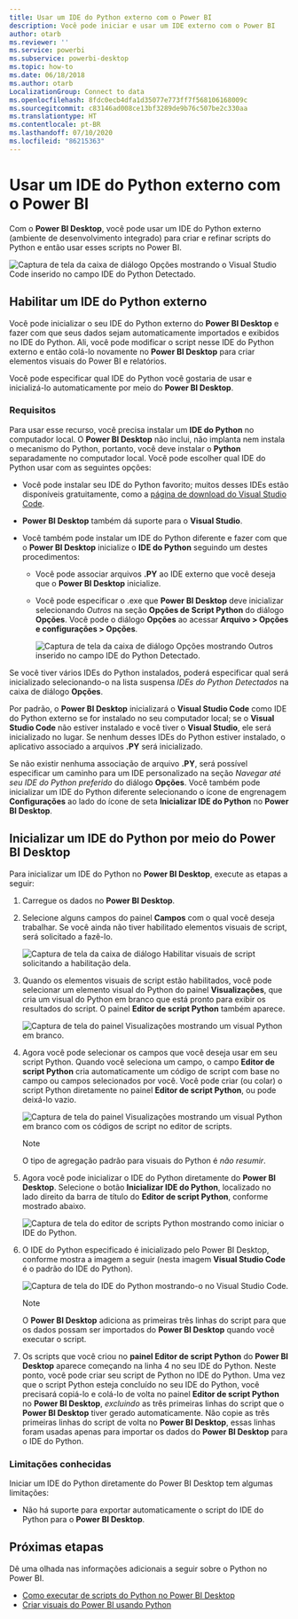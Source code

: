 ```yaml
---
title: Usar um IDE do Python externo com o Power BI
description: Você pode iniciar e usar um IDE externo com o Power BI
author: otarb
ms.reviewer: ''
ms.service: powerbi
ms.subservice: powerbi-desktop
ms.topic: how-to
ms.date: 06/18/2018
ms.author: otarb
LocalizationGroup: Connect to data
ms.openlocfilehash: 8fdc0ecb4dfa1d35077e773ff7f568106168009c
ms.sourcegitcommit: c83146ad008ce13bf3289de9b76c507be2c330aa
ms.translationtype: HT
ms.contentlocale: pt-BR
ms.lasthandoff: 07/10/2020
ms.locfileid: "86215363"
---
```

# <a name="use-an-external-python-ide-with-power-bi"></a>Usar um IDE do Python externo com o Power BI
Com o **Power BI Desktop**, você pode usar um IDE do Python externo (ambiente de desenvolvimento integrado) para criar e refinar scripts do Python e então usar esses scripts no Power BI.

![Captura de tela da caixa de diálogo Opções mostrando o Visual Studio Code inserido no campo IDE do Python Detectado.](media/desktop-python-ide/python-ide-1.png)

## <a name="enable-an-external-python-ide"></a>Habilitar um IDE do Python externo
Você pode inicializar o seu IDE do Python externo do **Power BI Desktop** e fazer com que seus dados sejam automaticamente importados e exibidos no IDE do Python. Ali, você pode modificar o script nesse IDE do Python externo e então colá-lo novamente no **Power BI Desktop** para criar elementos visuais do Power BI e relatórios.

Você pode especificar qual IDE do Python você gostaria de usar e inicializá-lo automaticamente por meio do **Power BI Desktop**.

### <a name="requirements"></a>Requisitos
Para usar esse recurso, você precisa instalar um **IDE do Python** no computador local. O **Power BI Desktop** não inclui, não implanta nem instala o mecanismo do Python, portanto, você deve instalar o **Python** separadamente no computador local. Você pode escolher qual IDE do Python usar com as seguintes opções:

* Você pode instalar seu IDE do Python favorito; muitos desses IDEs estão disponíveis gratuitamente, como a [página de download do Visual Studio Code](https://code.visualstudio.com/download/).
* **Power BI Desktop** também dá suporte para o **Visual Studio**.
* Você também pode instalar um IDE do Python diferente e fazer com que o **Power BI Desktop** inicialize o **IDE do Python** seguindo um destes procedimentos:
  
  * Você pode associar arquivos **.PY** ao IDE externo que você deseja que o **Power BI Desktop** inicialize.
  * Você pode especificar o .exe que **Power BI Desktop** deve inicializar selecionando *Outros* na seção **Opções de Script Python** do diálogo **Opções**. Você pode o diálogo **Opções** ao acessar **Arquivo > Opções e configurações > Opções**.
    
    ![Captura de tela da caixa de diálogo Opções mostrando Outros inserido no campo IDE do Python Detectado.](media/desktop-python-ide/python-ide-2.png)

Se você tiver vários IDEs do Python instalados, poderá especificar qual será inicializado selecionando-o na lista suspensa *IDEs do Python Detectados* na caixa de diálogo **Opções**.

Por padrão, o **Power BI Desktop** inicializará o **Visual Studio Code** como IDE do Python externo se for instalado no seu computador local; se o **Visual Studio Code** não estiver instalado e você tiver o **Visual Studio**, ele será inicializado no lugar. Se nenhum desses IDEs do Python estiver instalado, o aplicativo associado a arquivos **.PY** será inicializado.

Se não existir nenhuma associação de arquivo **.PY**, será possível especificar um caminho para um IDE personalizado na seção *Navegar até seu IDE do Python preferido* do diálogo **Opções**. Você também pode inicializar um IDE do Python diferente selecionando o ícone de engrenagem **Configurações** ao lado do ícone de seta **Inicializar IDE do Python** no **Power BI Desktop**.

## <a name="launch-a-python-ide-from-power-bi-desktop"></a>Inicializar um IDE do Python por meio do Power BI Desktop
Para inicializar um IDE do Python no **Power BI Desktop**, execute as etapas a seguir:

1. Carregue os dados no **Power BI Desktop**.
2. Selecione alguns campos do painel **Campos** com o qual você deseja trabalhar. Se você ainda não tiver habilitado elementos visuais de script, será solicitado a fazê-lo.
   
   ![Captura de tela da caixa de diálogo Habilitar visuais de script solicitando a habilitação dela.](media/desktop-python-ide/python-ide-3.png)
3. Quando os elementos visuais de script estão habilitados, você pode selecionar um elemento visual do Python do painel **Visualizações**, que cria um visual do Python em branco que está pronto para exibir os resultados do script. O painel **Editor de script Python** também aparece.
   
   ![Captura de tela do painel Visualizações mostrando um visual Python em branco.](media/desktop-python-ide/python-ide-4.png)
4. Agora você pode selecionar os campos que você deseja usar em seu script Python. Quando você seleciona um campo, o campo **Editor de script Python** cria automaticamente um código de script com base no campo ou campos selecionados por você. Você pode criar (ou colar) o script Python diretamente no painel **Editor de script Python**, ou pode deixá-lo vazio.
   
   ![Captura de tela do painel Visualizações mostrando um visual Python em branco com os códigos de script no editor de scripts.](media/desktop-python-ide/python-ide-5.png)
   
   > [!NOTE]
   > O tipo de agregação padrão para visuais do Python é *não resumir*.
   > 
   > 
5. Agora você pode inicializar o IDE do Python diretamente do **Power BI Desktop**. Selecione o botão **Inicializar IDE do Python**, localizado no lado direito da barra de título do **Editor de script Python**, conforme mostrado abaixo.
   
   ![Captura de tela do editor de scripts Python mostrando como iniciar o IDE do Python.](media/desktop-python-ide/python-ide-6.png)
6. O IDE do Python especificado é inicializado pelo Power BI Desktop, conforme mostra a imagem a seguir (nesta imagem **Visual Studio Code** é o padrão do IDE do Python).
   
   ![Captura de tela do IDE do Python mostrando-o no Visual Studio Code.](media/desktop-python-ide/python-ide-7.png)
   
   > [!NOTE]
   > O **Power BI Desktop** adiciona as primeiras três linhas do script para que os dados possam ser importados do **Power BI Desktop** quando você executar o script.
   > 
   > 
7. Os scripts que você criou no **painel Editor de script Python** do **Power BI Desktop** aparece começando na linha 4 no seu IDE do Python. Neste ponto, você pode criar seu script de Python no IDE do Python. Uma vez que o script Python esteja concluído no seu IDE do Python, você precisará copiá-lo e colá-lo de volta no painel **Editor de script Python** no **Power BI Desktop**, *excluindo* as três primeiras linhas do script que o **Power BI Desktop** tiver gerado automaticamente. Não copie as três primeiras linhas do script de volta no **Power BI Desktop**, essas linhas foram usadas apenas para importar os dados do **Power BI Desktop** para o IDE do Python.

### <a name="known-limitations"></a>Limitações conhecidas
Iniciar um IDE do Python diretamente do Power BI Desktop tem algumas limitações:

* Não há suporte para exportar automaticamente o script do IDE do Python para o **Power BI Desktop**.

## <a name="next-steps"></a>Próximas etapas
Dê uma olhada nas informações adicionais a seguir sobre o Python no Power BI.

* [Como executar de scripts do Python no Power BI Desktop](desktop-python-scripts.md)
* [Criar visuais do Power BI usando Python](desktop-python-visuals.md)

